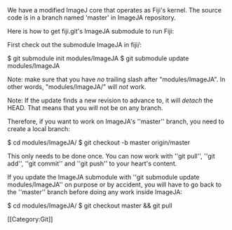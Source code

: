 We have a modified ImageJ core that operates as Fiji's kernel.
The source code is in a branch named 'master' in ImageJA repository.

Here is how to get fiji.git's ImageJA submodule to run Fiji:

First check out the submodule ImageJA in fiji/:

 $ git submodule init modules/ImageJA
 $ git submodule update modules/ImageJA

Note: make sure that you have _no_ trailing slash after "modules/ImageJA". In other words, "modules/ImageJA/" will _not_ work.

Note: If the update finds a new revision to advance to, it will _detach_ the HEAD.  That means that you will not be on any branch.

Therefore, if you want to work on ImageJA's ''master'' branch, you need to create a local branch:

 $ cd modules/ImageJA/
 $ git checkout -b master origin/master

This only needs to be done once.  You can now work with ''git pull'', ''git add'', ''git commit'' and ''git push'' to your heart's content.

If you update the ImageJA submodule with ''git submodule update modules/ImageJA'' on purpose or by accident, you will have to go back to the ''master'' branch before doing any work inside ImageJA:

 $ cd modules/ImageJA/
 $ git checkout master && git pull

[[Category:Git]]
